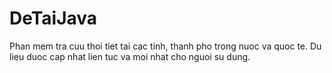 # DeTaiJava
Phan mem tra cuu thoi tiet tai cac tinh, thanh pho trong nuoc va quoc te. Du lieu duoc cap nhat lien tuc va moi nhat cho nguoi su dung.
